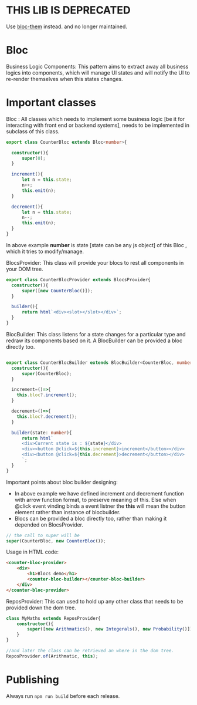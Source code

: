 # THIS LIB IS DEPRECATED
Use [bloc-them](https://www.npmjs.com/package/bloc-them) instead.
and no longer maintained.

# Bloc
Business Logic Components: This pattern aims to extract away all business logics into components, which will manage UI states and will notify the UI to re-render themselves when this states changes.

# Important classes
Bloc : All classes which needs to implement some business logic [be it for interacting with front end or backend systems], needs to be implemented in subclass of this class.
```ts
export class CounterBloc extends Bloc<number>{

  constructor(){
      super(0);
  }

  increment(){
      let n = this.state;
      n++;
      this.emit(n);
  }

  decrement(){
      let n = this.state;
      n--;
      this.emit(n);
  }
}
```
In above example **number** is state [state can be any js object] of this Bloc , which it tries to modify/manage.

BlocsProvider: This class will provide your blocs to rest all components in your DOM tree.
```ts
export class CounterBlocProvider extends BlocsProvider{
  constructor(){
      super([new CounterBloc()]);
  }

  builder(){
      return html`<div><slot></slot></div>`;
  }
}
```

BlocBuilder: This class listens for a state changes for a particular type and redraw its components based on it. A BlocBuilder can be provided a bloc directly too.
```ts

export class CounterBlocBuilder extends BlocBuilder<CounterBloc, number>{
  constructor(){
      super(CounterBloc);
  }

  increment=()=>{
    this.bloc?.increment();
  }

  decrement=()=>{
    this.bloc?.decrement();
  }

  builder(state: number){
      return html`
      <div>Current state is : ${state}</div>
      <div><button @click=${this.increment}>increment</button></div>
      <div><button @click=${this.decrement}>decrement</button></div>
      `;
  }
}
```
Important points about bloc builder designing:
* In above example we have defined increment and decrement function with arrow function format, to preserve meaning of this. Else when @click event vinding binds a event listner the **this** will mean the button element rather than instance of blocbuilder.
* Blocs can be provided a bloc directly too, rather than making it depended on BlocsProvider. 
```ts
// the call to super will be 
super(CounterBloc, new CounterBloc());
```

Usage in HTML code:
```html
<counter-bloc-provider>
    <div>
        <h1>Blocs demo</h1>
        <counter-bloc-builder></counter-bloc-builder>
    </div>
</counter-bloc-provider>
```


ReposProvider: This can used to hold up any other class that needs to be provided down the dom tree.
```ts
class MyMaths extends ReposProvider{
    constructor(){
        super([new Arithmatics(), new Integerals(), new Probability()])
    }
}

//and later the class can be retrieved an where in the dom tree.
ReposProvider.of(Arithmatic, this);
```

# Publishing
Always run `npm run build` before each release.